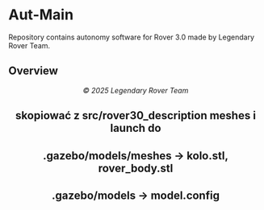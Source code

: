 # Aut-Main
Repository contains autonomy software for Rover 3.0 made by Legendary Rover Team.

## Overview

<center><i> © 2025 Legendary Rover Team </i>

## skopiować z src/rover30_description meshes i launch do
## .gazebo/models/meshes -> kolo.stl, rover_body.stl
## .gazebo/models -> model.config
